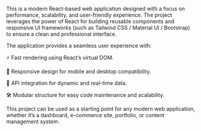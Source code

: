 This is a modern React-based web application designed with a focus on performance, scalability, and user-friendly experience. The project leverages the power of React for building reusable components and responsive UI frameworks (such as Tailwind CSS / Material UI / Bootstrap) to ensure a clean and professional interface.

The application provides a seamless user experience with:

⚡ Fast rendering using React’s virtual DOM.

🎨 Responsive design for mobile and desktop compatibility.

🔗 API integration for dynamic and real-time data.

🛠️ Modular structure for easy code maintenance and scalability.

This project can be used as a starting point for any modern web application, whether it’s a dashboard, e-commerce site, portfolio, or content management system.
 
